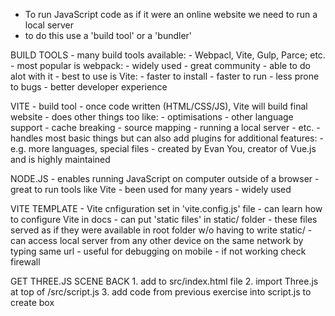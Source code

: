 - To run JavaScript code as if it were an online website we need to run a local server 
- to do this use a 'build tool' or a 'bundler' 

BUILD TOOLS 
    - many build tools available:
        - Webpacl, Vite, Gulp, Parce; etc.
    - most popular is webpack:
        - widely used 
        - great community
        - able to do alot with it 
    - best to use is Vite:
        - faster to install 
        - faster to run 
        - less prone to bugs
        - better developer experience 

VITE
    - build tool 
    - once code written (HTML/CSS/JS), Vite will build final website 
    - does other things too like:
        - optimisations 
        - other language support
        - cache breaking
        - source mapping
        - running a local server
        - etc.
    - handles most basic things but can also add plugins for additional features:
        - e.g. more languages, special files 
    - created by Evan You, creator of Vue.js and is highly maintained

NODE.JS
    - enables running JavaScript on computer outside of a browser
    - great to run tools like Vite
    - been used for many years
    - widely used

VITE TEMPLATE 
    - Vite cnfiguration set in 'vite.config.js' file
        - can learn how to configure Vite in docs 
    - can put 'static files' in static/ folder
        - these files served as if they were available in root folder w/o having to write static/
    - can access local server from any other device on the same network by typing same url 
        - useful for debugging on mobile 
        - if not working check firewall 

GET THREE.JS SCENE BACK 
    1. add <canvas> to src/index.html file 
    2. import Three.js at top of /src/script.js
    3. add code from previous exercise into script.js to create box 

